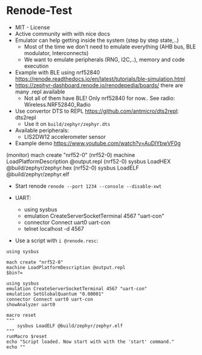 # Renode-Test

- MIT - License
- Active community with with nice docs
- Emulator can help getting inside the system (step by step state,..)
  - Most of the time we don't need to emulate everything (AHB bus, BLE modulator, Interconnects)
  - We want to emulate peripherals (RNG, I2C,..), memory and code execution
- Example with BLE using nrf52840 https://renode.readthedocs.io/en/latest/tutorials/ble-simulation.html
- https://zephyr-dashboard.renode.io/renodepedia/boards/ there are many .repl available
  - Not all of them have BLE! Only nrf52840 for now.. See radio: Wireless.NRF52840_Radio
- Use convertor DTS to REPL https://github.com/antmicro/dts2repl: dts2repl
  - Use it on `build/zephyr/zephyr.dts`
- Available peripherals:
  - LIS2DW12 accelerometer sensor
- Example demo https://www.youtube.com/watch?v=AuDlYbwVF0g

(monitor) mach create "nrf52-0"
(nrf52-0) machine LoadPlatformDescription @output.repl
(nrf52-0) sysbus LoadHEX @build/zephyr/zephyr.hex
(nrf52-0) sysbus LoadELF @build/zephyr/zephyr.elf

- Start renode `renode --port 1234 --console --disable-xwt`
- UART:
  - using sysbus
  - emulation CreateServerSocketTerminal 4567 "uart-con"
  - connector Connect uart0 uart-con
  - telnet localhost -d 4567

- Use a script with `i @renode.resc`:
```
using sysbus

mach create "nrf52-0"
machine LoadPlatformDescription @output.repl
$bin?=

using sysbus
emulation CreateServerSocketTerminal 4567 "uart-con"
emulation SetGlobalQuantum "0.00001"
connector Connect uart0 uart-con
showAnalyzer uart0

macro reset
"""
    sysbus LoadELF @build/zephyr/zephyr.elf
"""
runMacro $reset
echo "Script loaded. Now start with with the 'start' command."
echo ""
```
